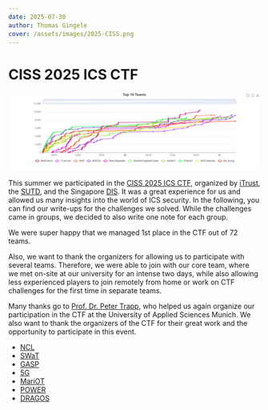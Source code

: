 ```yaml
---
date: 2025-07-30
author: Thomas Gingele
cover: /assets/images/2025-CISS.png
---
```


# CISS 2025 ICS CTF

![Scoreboard](Scoreboard.png)

This summer we participated in the [CISS 2025 ICS CTF](https://itrust.sutd.edu.sg/ciss-2025/), organized by [iTrust](https://itrust.sutd.edu.sg/), the [SUTD](http://www.sutd.edu.sg/), and the Singapore [DIS](https://www.dis.gov.sg/). It was a great experience for us and allowed us many insights into the world of ICS security. In the following, you can find our write-ups for the challenges we solved. While the challenges came in groups, we decided to also write one note for each group.

We were super happy that we managed 1st place in the CTF out of 72 teams.

Also, we want to thank the organizers for allowing us to participate with several teams. Therefore, we were able to join with our core team, where we met on-site at our university for an intense two days, while also allowing less experienced players to join remotely from home or work on CTF challenges for the first time in separate teams.

Many thanks go to [Prof. Dr. Peter Trapp](https://hm.edu/kontakte_de/contact_detail_32577.de.html), who helped us again organize our participation in the CTF at the University of Applied Sciences Munich. We also want to thank the organizers of the CTF for their great work and the opportunity to participate in this event.

- [NCL](/TheRedCube-Blog/posts/CISS/NCL.html)
- [SWaT](/TheRedCube-Blog/posts/CISS/SWaT.html)
- [GASP](/TheRedCube-Blog/posts/CISS/GASP.html)
- [5G](/TheRedCube-Blog/posts/CISS/5G.html)
- [MariOT](/TheRedCube-Blog/posts/CISS/MariOT.html)
- [POWER](/TheRedCube-Blog/posts/CISS/POWER.html)
- [DRAGOS](/TheRedCube-Blog/posts/CISS/DRAGOS.html)
